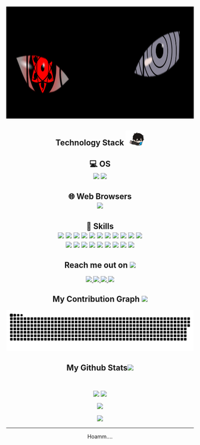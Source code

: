 <p align="center">
 
</p align="center">
<img src="https://github.com/mam-06/mam-06/blob/main/images/newbg(1).png" height="300" />

<p align="center">

</p>

<h2 align="center">Technology Stack <img src="https://github.com/mam-06/mam-06/blob/main/images/laptop.gif" width="50"></h2>

<p align="center">
<h2 align="center">
  💻 OS 
<br>
<img src="https://img.shields.io/badge/Windows-0078D6?style=for-the-badge&logo=windows&logoColor=white"/>
<img src="https://img.shields.io/badge/Android-3DDC84?style=for-the-badge&logo=android&logoColor=white"/>
<h2 align="center">
  🌐 Web Browsers 
 <br>
<img src="https://img.shields.io/badge/Google_chrome-4285F4?style=for-the-badge&logo=Google-chrome&logoColor=white"/>
</h2>
<h2 align="center">
  🚀 Skills
 <br>
<img src="https://img.shields.io/badge/-java-E34A86?style=flat-square&logo=java"/>
<img src="https://img.shields.io/badge/-Python-00599C?style=flat-square&logo=python"/>
<img src="https://img.shields.io/badge/-PHP-E34F26?style=flat-square&logo=php"/>
<img src="https://img.shields.io/badge/-CodeIgniter-1572B6?style=flat-square&logo=codeigniter"/>
<img src="https://img.shields.io/badge/-Bootstrap-563D7C?style=flat-square&logo=bootstrap"/>
<img src="https://img.shields.io/badge/-MySQL-black?style=flat-square&logo=mysql"/>
<img src="https://img.shields.io/badge/-Git-black?style=flat-square&logo=git"/>
<img src="https://img.shields.io/badge/-GitHub-black?style=flat-square&logo=github"/>
<img src="https://img.shields.io/badge/-XAMPP?style=flat-square&logo=XAMPP"/>
<img src="https://img.shields.io/badge/-figma?style=flat-square&logo=figma"/>
<img src="https://img.shields.io/badge/-streamlit?style=flat-square&logo=streamlit"/> <br>
<img src="https://img.shields.io/badge/apache%20netbeans-1B6AC6?style=for-the-badge&logo=apache%20netbeans%20IDE&logoColor=white"/>
<img src="https://img.shields.io/badge/Colab-F9AB00?style=for-the-badge&logo=googlecolab&color=525252"/>
<img src="https://img.shields.io/badge/Notepad++-90E59A.svg?style=for-the-badge&logo=notepad%2B%2B&logoColor=black"/>
<img src="https://img.shields.io/badge/Visual_Studio_Code-0078D4?style=for-the-badge&logo=visual%20studio%20code&logoColor=white"/>
<img src="https://img.shields.io/badge/Google%20Sheets-34A853?style=for-the-badge&logo=google-sheets&logoColor=white"/>
<img src="https://img.shields.io/badge/Microsoft_Excel-217346?style=for-the-badge&logo=microsoft-excel&logoColor=white"/>
<img src="https://img.shields.io/badge/Microsoft_Office-D83B01?style=for-the-badge&logo=microsoft-office&logoColor=white"/>
<img src="https://img.shields.io/badge/Microsoft_PowerPoint-B7472A?style=for-the-badge&logo=microsoft-powerpoint&logoColor=white"/>
<img src="https://img.shields.io/badge/Microsoft_Word-2B579A?style=for-the-badge&logo=microsoft-word&logoColor=white"/>
</h2>
</p>
<h2 align="center">Reach me out on <img src="https://media.tenor.com/B1tV14bHvNMAAAAi/anime.gif" width="50"></h2>

<p align="center">
<a href="https://www.instagram.com/mam.06_">
<img src="https://img.shields.io/badge/-MAM-purple?style=flat-square&logo=instagram&logoColor=white&link=https://www.instagram.com/mam.06_/">
<a href="mailto: khotib.bul@gmail.com">
 <img src="https://img.shields.io/badge/-khotib.bul-c14438?style=flat-square&logo=Gmail&logoColor=white&link=mailto:khotib.bul@gmail.com"/>
</a>
<a href="https://www.linkedin.com/in/mam06/">
 <img src="https://img.shields.io/badge/-mam06-blue?style=flat-square&logo=Linkedin&logoColor=white&link=https://www.linkedin.com/in/mam06/"/>
</a>
 <a href="https://twitter.com/MAM06_">
 <img src="https://img.shields.io/badge/-mam06_-blue?style=flat-square&logo=twitter&logoColor=white&link=https://twitter.com/MAM06_"/>
</a>
</p>


<h2 align="center">
  My Contribution Graph <img src="https://media.tenor.com/Zh-kW5K_X0kAAAAi/neko-anime.gif" width="50">
</h2>
<p align="center">
  <img src="https://github.com/mam-06/mam-06/raw/output/github-contribution-grid-snake.svg" alt="snake"></center>
</p>

<h2 align="center">
  My Github Stats<img src="https://media.tenor.com/RY9NX67klacAAAAi/sad-cute.gif" width="50">
</h2>
 
<br>

<p align = "center">
  <img  src = "https://github-readme-stats.vercel.app/api?username=mam-06&show_icons=true&theme=radical&line_height=27">
  <img src = "https://github-readme-stats.vercel.app/api/top-langs/?username=mam-06&hide=html,css,java,shaderlab,kotlin,hlsl&theme=radical">
</p>

<p align = "center">
 <img  src="https://github-readme-streak-stats.herokuapp.com/?user=mam-06&show_icons=true&locale=en&layout=compact&theme=radical&line_height=0" />
</p> 

<p align = "center">
 <img src="https://activity-graph.herokuapp.com/graph?username=mam-06&theme=redical">
</p> 
<hr>
<p align="center">Hoamm....</p>
